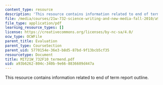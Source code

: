 ```yaml
---
content_type: resource
description: 'This resource contains information related to end of term report outline. '
file: /media/courses/21w-732-science-writing-and-new-media-fall-2010/a93b6262804c340b9e668836609d447a_MIT21W_732F10_termend.pdf
file_type: application/pdf
learning_resource_types: []
license: https://creativecommons.org/licenses/by-nc-sa/4.0/
ocw_type: OCWFile
parent_title: Evaluation
parent_type: CourseSection
parent_uid: 5770154e-36e3-b8d5-87bd-9f13bcb5cf35
resourcetype: Document
title: MIT21W_732F10_termend.pdf
uid: a93b6262-804c-340b-9e66-8836609d447a
---
```

This resource contains information related to end of term report outline. 